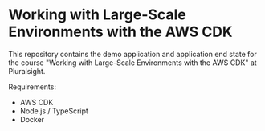 # Working with Large-Scale Environments with the AWS CDK

This repository contains the demo application and application end state for the course "Working with Large-Scale Environments with the AWS CDK" at Pluralsight.

Requirements:
- AWS CDK
- Node.js / TypeScript
- Docker
